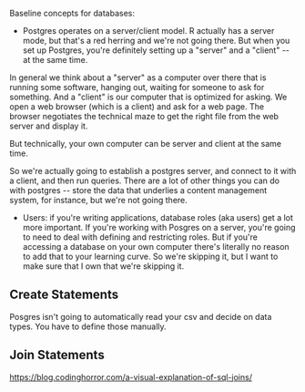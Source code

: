 

Baseline concepts for databases:

* Postgres operates on a server/client model. R actually has a server mode, but that's a red herring and we're not going there. But when you set up Postgres, you're definitely setting up a "server" and a "client" -- at the same time.

In general we think about a "server" as a computer over there that is running some software, hanging out, waiting for someone to ask for something. And a "client" is our computer that is optimized for asking. We open a web browser (which is a client) and ask for a web page. The browser negotiates the technical maze to get the right file from the web server and display it.

But technically, your own computer can be server and client at the same time.

So we're actually going to establish a postgres server, and connect to it with a client, and then run queries. There are a lot of other things you can do with postgres -- store the data that underlies a content management system, for instance, but we're not going there.  

* Users: if you're writing applications, database roles (aka users) get a lot more important. If you're working with Posgres on a server, you're going to need to deal with defining and restricting roles. But if you're accessing a database on your own computer there's literally no reason to add that to your learning curve. So we're skipping it, but I want to make sure that I own that we're skipping it.

## Create Statements

Posgres isn't going to automatically read your csv and decide on data types. You have to define those manually.

## Join Statements

https://blog.codinghorror.com/a-visual-explanation-of-sql-joins/
